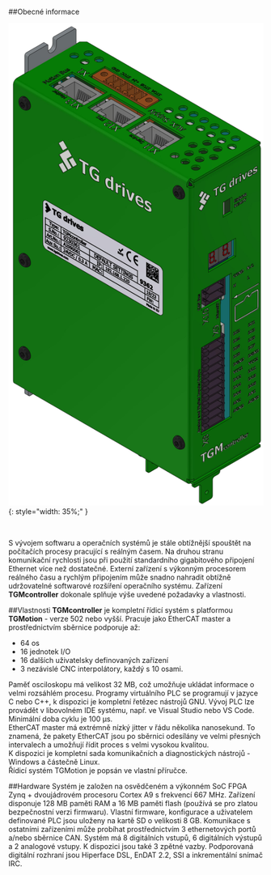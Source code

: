 ##Obecné informace
<br>

![Basic view](../img/3Dview.png){: style="width: 35%;" }

<br>

S vývojem softwaru a operačních systémů je stále obtížnější spouštět na počítačích procesy pracující s reálným časem.
Na druhou stranu komunikační rychlosti jsou při použití standardního gigabitového připojení Ethernet více než dostatečné.
Externí zařízení s výkonným procesorem reálného času a rychlým připojením může snadno nahradit obtížně udržovatelné softwarové rozšíření operačního systému.
Zařízení **TGMcontroller** dokonale splňuje výše uvedené požadavky a vlastnosti.

##Vlastnosti
**TGMcontroller** je kompletní řídicí systém s platformou **TGMotion** - verze 502 nebo vyšší.
Pracuje jako EtherCAT master a prostřednictvím sběrnice podporuje až:

- 64 os
- 16 jednotek I/O 
- 16 dalších uživatelsky definovaných zařízení
- 3 nezávislé CNC interpolátory, každý s 10 osami.
	
Paměť osciloskopu má velikost 32&nbsp;MB, což umožňuje ukládat informace o velmi rozsáhlém procesu. 
Programy virtuálního PLC se programují v jazyce C nebo C++, k dispozici je kompletní řetězec nástrojů GNU.
Vývoj PLC lze provádět v libovolném IDE systému, např. ve Visual Studio nebo VS Code.   
Minimální doba cyklu je 100&nbsp;µs.   
EtherCAT master má extrémně nízký jitter v řádu několika nanosekund.
To znamená, že pakety EtherCAT jsou po sběrnici odesílány ve velmi přesných intervalech a umožňují řídit proces s velmi vysokou kvalitou.   
K dispozici je kompletní sada komunikačních a diagnostických nástrojů - Windows a částečně Linux.   
Řídicí systém TGMotion je popsán ve vlastní příručce.

##Hardware
Systém je založen na osvědčeném a výkonném SoC FPGA Zynq + dvoujádrovém procesoru Cortex A9 s frekvencí 667&nbsp;MHz.
Zařízení disponuje 128&nbsp;MB paměti RAM a 16&nbsp;MB paměti flash (používá se pro zlatou bezpečnostní verzi firmwaru).
Vlastní firmware, konfigurace a uživatelem definované PLC jsou uloženy na kartě SD o velikosti 8&nbsp;GB.
Komunikace s ostatními zařízeními může probíhat prostřednictvím 3&nbsp;ethernetových portů a/nebo sběrnice CAN.
Systém má 8&nbsp;digitálních vstupů, 6&nbsp;digitálních výstupů a 2&nbsp;analogové vstupy.
K dispozici jsou také 3&nbsp;zpětné vazby.
Podporovaná digitální rozhraní jsou Hiperface DSL, EnDAT 2.2, SSI a inkrementální snímač IRC.
